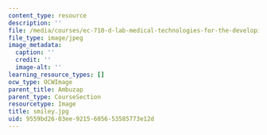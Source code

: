 ```yaml
---
content_type: resource
description: ''
file: /media/courses/ec-710-d-lab-medical-technologies-for-the-developing-world-spring-2010/9559bd2603ee9215605653585773e12d_smiley.jpg
file_type: image/jpeg
image_metadata:
  caption: ''
  credit: ''
  image-alt: ''
learning_resource_types: []
ocw_type: OCWImage
parent_title: Ambuzap
parent_type: CourseSection
resourcetype: Image
title: smiley.jpg
uid: 9559bd26-03ee-9215-6056-53585773e12d
---
```


